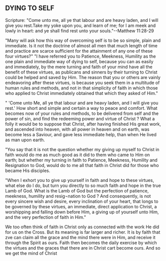 ## DYING TO SELF ##

Scripture: "Come unto me, all ye that labour and are heavy laden, and I will give you rest.Take my yoke upon you, and learn of me; for I am meek and lowly in heart: and ye shall find rest unto your souls."--Matthew 11:28-29



"Many will ask how this way of overcoming self is to be so simple, plain and immediate. Is it not the doctrine of almost all men that much length of time and practice are scarce sufficient for the attainment of any one of these four virtues?" "I have referred you to Patience, Meekness, Humility as the one plain and immediate way of dying to self, because you can as easily and immediately, by the mere turning and faith of your mind have all the benefit of these virtues, as publicans and sinners by their turning to Christ could be helped and saved by Him. The reason that you or others are vainly endeavoring after these virtues, is because you seek them in a multitude of human rules and methods, and not in that simplicity of faith in which those who applied to Christ immediately obtained that which they asked of Him."



" 'Come unto Me, all ye that labour and are heavy laden, and I will give you rest.' How short and simple and certain a way to peace and comfort. What becomes now of your rules and methods, to be delivered from self and the power of sin, and find the redeeming power and virtue of Christ ? What a folly it would be to suppose that Christ, after having finished His great work, and ascended into heaven, with all power in heaven and on earth, was become less a Saviour, and gave less immediate help, than when He lived as man upon earth.



"You say that it is not the question whether my giving up myself to Christ in faith would do me as much good as it did to them who came to Him on earth; but whether my turning in faith to Patience, Meekness, Humility and Resignation to God, would do to me all that faith in Christ did for those who became His disciples.



"When I exhort you to give up yourself in faith and hope to these virtues, what else do I do, but turn you directly to so much faith and hope in the true Lamb of God. What is the Lamb of God but the perfection of patience, meekness, humility and resig¬nation to God ? And consequently, is not every sincere wish and desire, every inclination of your heart, that longs to be governed by these virtues, an immediate, direct application to Christ, a worshipping and falling down before Him, a giving up of yourself unto Him, and the very perfection of faith in Him."



We too often think of faith in Christ only as connected with the work He did for us on the Cross. But its meaning is far larger and richer. It is by faith that zve can claim all the grace and the mind there were in Him, and receive it through the Spirit as ours. Faith then becomes the daily exercise by which the virtues and the graces that there are in Christ cart become ours. And so we get the mind of Christ

